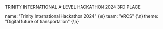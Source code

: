 TRINITY INTERNATIONAL A-LEVEL HACKATHON 2024 3RD PLACE


name: "Trinity International Hackathon 2024" {\n}
team: "ARCS" {\n}
theme: "Digital future of transportation" {\n}
